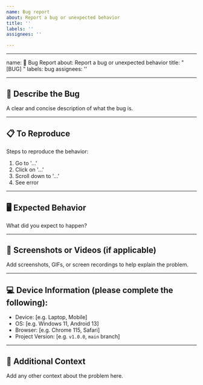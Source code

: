 ```yaml
---
name: Bug report
about: Report a bug or unexpected behavior
title: ''
labels: ''
assignees: ''

---
```


---
name: 🐞 Bug Report
about: Report a bug or unexpected behavior
title: "[BUG] "
labels: bug
assignees: ''

---

## 🐞 Describe the Bug

A clear and concise description of what the bug is.

---

## 📋 To Reproduce

Steps to reproduce the behavior:
1. Go to '...'
2. Click on '...'
3. Scroll down to '...'
4. See error

---

## 🖥 Expected Behavior

What did you expect to happen?

---

## 📸 Screenshots or Videos (if applicable)

Add screenshots, GIFs, or screen recordings to help explain the problem.

---

## 💻 Device Information (please complete the following):

- Device: [e.g. Laptop, Mobile]
- OS: [e.g. Windows 11, Android 13]
- Browser: [e.g. Chrome 115, Safari]
- Project Version: [e.g. `v1.0.0`, `main` branch]

---

## 📝 Additional Context

Add any other context about the problem here.
